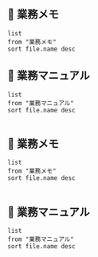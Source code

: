 ## 📅 業務メモ

```dataview
list
from "業務メモ"
sort file.name desc
```

## 📑 業務マニュアル

```dataview
list
from "業務マニュアル"
sort file.name desc
```


<div class="two-column">

<div class="column">
<h2>📅 業務メモ</h2>

```dataview
list
from "業務メモ"
sort file.name desc
```

</div>

<div class="column">
<h2>📑 業務マニュアル</h2>

```dataview
list
from "業務マニュアル"
sort file.name desc
```

</div>

</div>




